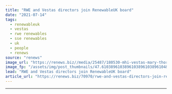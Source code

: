 ```yaml
---
title: "RWE and Vestas directors join RenewableUK board"
date: "2021-07-14"
tags: 
  - renewableuk
  - vestas
  - rwe renewables
  - sse renewables
  - uk
  - people
  - renews
source: "renews"
image_url: "https://renews.biz//media/25487/180530-mhi-vestas-mary-thorogood-16431-web-square-srgb-1.jpg?mode=crop&width=770&heightratio=0.6103896103896103896103896104&slimmage=true"
image_fp: "/assets/img/post_thumbnails/47.6103896103896103896103896104&slimmage=true"
lead: "RWE and Vestas directors join RenewableUK board"
article_url: "https://renews.biz/70970/rwe-and-vestas-directors-join-renewableuk-board/"
---
```


---
